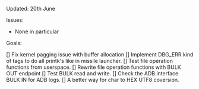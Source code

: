 Updated: 20th June

Issues:

- None in particular


Goals:

[] Fix kernel pagging issue with buffer allocation
[] Implement DBG_ERR kind of tags to do all printk's like in missile launcher.
[] Test file operation functions from userspace.
[] Rewrite file operation functions with BULK OUT endpoint
[] Test BULK read and write.
[] Check the ADB interface BULK IN for ADB logs.
[] A better way for char to HEX UTF8 coversion.

